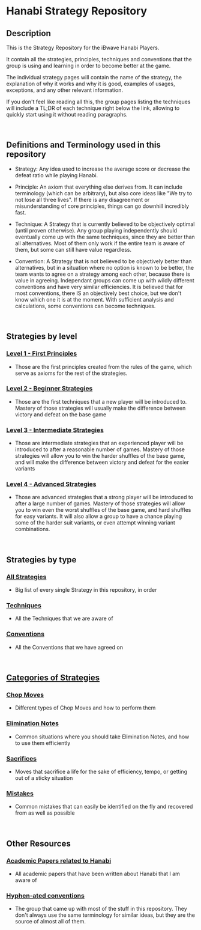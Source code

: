 # Hanabi Strategy Repository

## Description

This is the Strategy Repository for the iBwave Hanabi Players.

It contain all the strategies, principles, techniques and conventions that the group is using and learning in order to become better at the game.

The individual strategy pages will contain the name of the strategy, the explanation of why it works and why it is good, examples of usages, exceptions, and any other relevant information.

If you don't feel like reading all this, the group pages listing the techniques will include a TL;DR of each technique right below the link, allowing to quickly start using it without reading paragraphs.

<br />

## Definitions and Terminology used in this repository

* Strategy: Any idea used to increase the average score or decrease the defeat ratio while playing Hanabi.

* Principle: An axiom that everything else derives from. It can include terminology (which can be arbitrary), but also core ideas like "We try to not lose all three lives". If there is any disagreement or misunderstanding of core principles, things can go downhill incredibly fast.

* Technique: A Strategy that is currently believed to be objectively optimal (until proven otherwise). Any group playing independently should eventually come up with the same techniques, since they are better than all alternatives. Most of them only work if the entire team is aware of them, but some can still have value regardless.

* Convention: A Strategy that is not believed to be objectively better than alternatives, but in a situation where no option is known to be better, the team wants to agree on a strategy among each other, because there is value in agreeing. Independant groups can come up with wildly different conventions and have very similar efficiencies. It is believed that for most conventions, there IS an objectively best choice, but we don't know which one it is at the moment. With sufficient analysis and calculations, some conventions can become techniques.

<br />

##  Strategies by level

### [Level 1 - First Principles](https://github.com/agilbert1412/HanabiStrategy/blob/master/Strategy/Level%201%20-%20First%20Principles/Level%201%20-%20First%20Principles.md)
* Those are the first principles created from the rules of the game, which serve as axioms for the rest of the strategies.

### [Level 2 - Beginner Strategies](https://github.com/agilbert1412/HanabiStrategy/blob/master/Strategy/Level%202%20-%20Beginner/Level%202%20-%20Beginner.md)
* Those are the first techniques that a new player will be introduced to. Mastery of those strategies will usually make the difference between victory and defeat on the base game

### [Level 3 - Intermediate Strategies](https://github.com/agilbert1412/HanabiStrategy/blob/master/Strategy/Level%203%20-%20Intermediate/Level%203%20-%20Intermediate.md)
* Those are intermediate strategies that an experienced player will be introduced to after a reasonable number of games. Mastery of those strategies will allow you to win the harder shuffles of the base game, and will make the difference between victory and defeat for the easier variants

### [Level 4 - Advanced Strategies](https://github.com/agilbert1412/HanabiStrategy/blob/master/Strategy/Level%204%20-%20Advanced/Level%204%20-%20Advanced.md)
* Those are advanced strategies that a strong player will be introduced to after a large number of games. Mastery of those strategies will allow you to win even the worst shuffles of the base game, and hard shuffles for easy variants. It will also allow a group to have a chance playing some of the harder suit variants, or even attempt winning variant combinations.

<br />

## Strategies by type

### [All Strategies](https://github.com/agilbert1412/HanabiStrategy/blob/master/All%20Strategies.md)
* Big list of every single Strategy in this repository, in order

### [Techniques](https://github.com/agilbert1412/HanabiStrategy/blob/master/Techniques.md)
* All the Techniques that we are aware of

### [Conventions](https://github.com/agilbert1412/HanabiStrategy/blob/master/Conventions.md)
* All the Conventions that we have agreed on

<br />

## [Categories of Strategies](https://github.com/agilbert1412/HanabiStrategy/blob/master/Categories/Categories.md)

### [Chop Moves](https://github.com/agilbert1412/HanabiStrategy/blob/master/Categories/Chop%20Moves.md)
* Different types of Chop Moves and how to perform them

### [Elimination Notes](https://github.com/agilbert1412/HanabiStrategy/blob/master/Categories/Elimination%20Notes.md)
* Common situations where you should take Elimination Notes, and how to use them efficiently

### [Sacrifices](https://github.com/agilbert1412/HanabiStrategy/blob/master/Categories/Sacrifices.md)
* Moves that sacrifice a life for the sake of efficiency, tempo, or getting out of a sticky situation

### [Mistakes](https://github.com/agilbert1412/HanabiStrategy/blob/master/Categories/Mistakes.md)
* Common mistakes that can easily be identified on the fly and recovered from as well as possible

<br />

## Other Resources

### [Academic Papers related to Hanabi](https://github.com/agilbert1412/HanabiStrategy/blob/master/Academic%20Papers/Academic%20Papers.md)
* All academic papers that have been written about Hanabi that I am aware of

### [Hyphen-ated conventions](https://github.com/Zamiell/hanabi-conventions)
* The group that came up with most of the stuff in this repository. They don't always use the same terminology for similar ideas, but they are the source of almost all of them.


